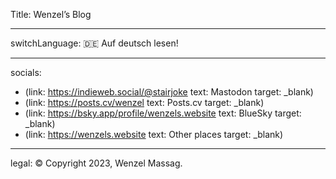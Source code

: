Title: Wenzel’s Blog

----

switchLanguage: 🇩🇪 Auf deutsch lesen!

----

socials:

- (link: https://indieweb.social/@stairjoke text: Mastodon target: _blank)
- (link: https://posts.cv/wenzel text: Posts.cv target: _blank)
- (link: https://bsky.app/profile/wenzels.website text: BlueSky target: _blank)
- (link: https://wenzels.website text: Other places target: _blank)

----

legal: © Copyright 2023, Wenzel Massag.
